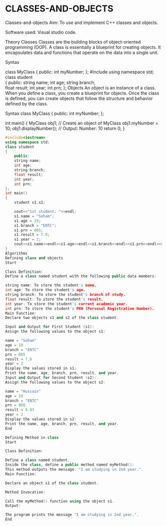 # CLASSES-AND-OBJECTS
Classes-and-objects
Aim:
To use and implement C++ classes and objects.

Software used:
Visual studio code.

Theory
Classes
Classes are the building blocks of object-oriented programming (OOP). A class is essentially a blueprint for creating objects. It encapsulates data and functions that operate on the data into a single unit.

Syntax


class MyClass {
public:
    int myNumber;
};
#include<iostream>
using namespace std;
class student               
{
    public:
    string name;
    int age;
    string branch;          
    float result;
    int year;
    int prn;
};
Objects
An object is an instance of a class. When you define a class, you create a blueprint for objects. Once the class is defined, you can create objects that follow the structure and behavior defined by the class.

Syntax
class MyClass {
public:
    int myNumber;
};

int main() {
    MyClass obj1;  // Create an object of MyClass
    obj1.myNumber = 10;
    obj1.displayNumber();  // Output: Number: 10
    return 0;
}
```cpp
#include<iostream>
using namespace std;
class student               
{
    public:
    string name;
    int age;
    string branch;          
    float result;
    int year;
    int prn;
};
int main()
{
    student s1,s2;

    cout<<"1st student: "<<endl;
    s1.name = "Soham";
    s1.age = 19;
    s1.branch = "ENTC";
    s1.prn = 065;
    s1.result = 7.8;
    s1.year = 2;
    cout<<s1.name<<endl<<s1.age<<endl<<s1.branch<<endl<<s1.prn<<endl<<s1.result<<endl<<s1.year<<endl;
}
Algorithms
Defining class and objects
Start

Class Definition:
Define a class named student with the following public data members:

string name: To store the student's name.
int age: To store the student's age.
string branch: To store the student's branch of study.
float result: To store the student's result.
int year: To store the student's current academic year.
int prn: To store the student's PRN (Personal Registration Number).
Main Function:
Declare two objects s1 and s2 of the class student.

Input and Output for First Student (s1):
Assign the following values to the object s1:

name = "Soham"
age = 19
branch = "ENTC"
prn = 065
result = 7.8
year = 2
Display the values stored in s1:
Print the name, age, branch, prn, result, and year.
Input and Output for Second Student (s2):
Assign the following values to the object s2:

name = "Hussain"
age = 19
branch = "ENTC"
prn = 060
result = 8.83
year = 2
Display the values stored in s2:
Print the name, age, branch, prn, result, and year.
End

Defining Method in class
Start

Class Definition:

Define a class named student.
Inside the class, define a public method named myMethod():
This method outputs the message: "I am studying in 2nd year.".
Main Function:

Declare an object s1 of the class student.

Method Invocation:

Call the myMethod() function using the object s1.
Output:

The program prints the message "I am studying in 2nd year.".
End
